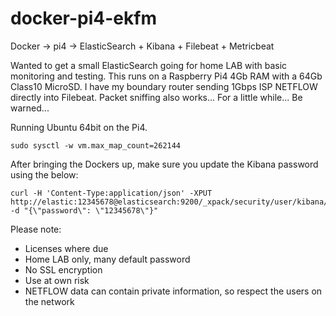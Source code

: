 # docker-pi4-ekfm
Docker -> pi4 -> ElasticSearch + Kibana + Filebeat + Metricbeat

Wanted to get a small ElasticSearch going for home LAB with basic monitoring and testing. This runs on a Raspberry Pi4 4Gb RAM with a 64Gb Class10 MicroSD.
I have my boundary router sending 1Gbps ISP NETFLOW directly into Filebeat. Packet sniffing also works... For a little while... Be warned...

Running Ubuntu 64bit on the Pi4.

```
sudo sysctl -w vm.max_map_count=262144
```

After bringing the Dockers up, make sure you update the Kibana password using the below:

```
curl -H 'Content-Type:application/json' -XPUT http://elastic:12345678@elasticsearch:9200/_xpack/security/user/kibana/_password -d "{\"password\": \"12345678\"}"
```

Please note:

- Licenses where due
- Home LAB only, many default password
- No SSL encryption
- Use at own risk
- NETFLOW data can contain private information, so respect the users on the network